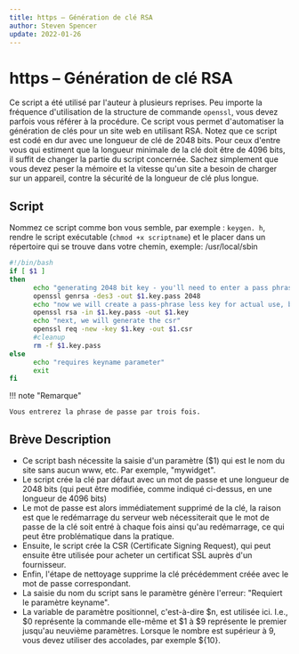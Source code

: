 ```yaml
---
title: https — Génération de clé RSA
author: Steven Spencer
update: 2022-01-26
---
```


# https – Génération de clé RSA

Ce script a été utilisé par l'auteur à plusieurs reprises. Peu importe la fréquence d'utilisation de la structure de commande `openssl`, vous devez parfois vous référer à la procédure. Ce script vous permet d'automatiser la génération de clés pour un site web en utilisant RSA. Notez que ce script est codé en dur avec une longueur de clé de 2048 bits. Pour ceux d'entre vous qui estiment que la longueur minimale de la clé doit être de 4096 bits, il suffit de changer la partie du script concernée. Sachez simplement que vous devez peser la mémoire et la vitesse qu'un site a besoin de charger sur un appareil, contre la sécurité de la longueur de clé plus longue.

## Script

Nommez ce script comme bon vous semble, par exemple : `keygen. h`, rendre le script exécutable (`chmod +x scriptname`) et le placer dans un répertoire qui se trouve dans votre chemin, exemple: /usr/local/sbin

```bash
#!/bin/bash
if [ $1 ]
then
      echo "generating 2048 bit key - you'll need to enter a pass phrase and verify it"
      openssl genrsa -des3 -out $1.key.pass 2048
      echo "now we will create a pass-phrase less key for actual use, but you will need to enter your pass phrase a third time"
      openssl rsa -in $1.key.pass -out $1.key
      echo "next, we will generate the csr"
      openssl req -new -key $1.key -out $1.csr
      #cleanup
      rm -f $1.key.pass
else
      echo "requires keyname parameter"
      exit
fi
```

!!! note "Remarque"

    Vous entrerez la phrase de passe par trois fois.

## Brève Description

* Ce script bash nécessite la saisie d'un paramètre ($1) qui est le nom du site sans aucun www, etc. Par exemple, "mywidget".
* Le script crée la clé par défaut avec un mot de passe et une longueur de 2048 bits (qui peut être modifiée, comme indiqué ci-dessus, en une longueur de 4096 bits)
* Le mot de passe est alors immédiatement supprimé de la clé, la raison est que le redémarrage du serveur web nécessiterait que le mot de passe de la clé soit entré à chaque fois ainsi qu'au redémarrage, ce qui peut être problématique dans la pratique.
* Ensuite, le script crée la CSR (Certificate Signing Request), qui peut ensuite être utilisée pour acheter un certificat SSL auprès d'un fournisseur.
* Enfin, l'étape de nettoyage supprime la clé précédemment créée avec le mot de passe correspondant.
* La saisie du nom du script sans le paramètre génère l'erreur: "Requiert le paramètre keyname".
* La variable de paramètre positionnel, c'est-à-dire $n, est utilisée ici. I.e., $0 représente la commande elle-même et $1 à $9 représente le premier jusqu'au neuvième paramètres. Lorsque le nombre est supérieur à 9, vous devez utiliser des accolades, par exemple ${10}.

